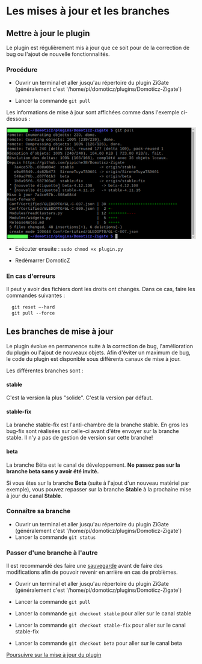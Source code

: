 # Les mises à jour et les branches

## Mettre à jour le plugin

Le plugin est régulièrement mis à jour que ce soit pour de la correction de bug ou l'ajout de nouvelle fonctionnalités.


### Procédure

* Ouvrir un terminal et aller jusqu'au répertoire du plugin ZiGate (généralement c'est '/home/pi/domoticz/plugins/Domoticz-Zigate')

* Lancer la commande `git pull`

Les informations de mise à jour sont affichées comme dans l'exemple  ci-dessous :

![Mise à jour](../Images/Git-Pull.png)

* Exécuter ensuite : `sudo chmod +x plugin.py`

* Redémarrer DomoticZ


### En cas d'erreurs


Il peut y avoir des fichiers dont les droits ont changés. Dans ce cas, faire les commandes suivantes :

```
  git reset –-hard
  git pull --force
 ```

## Les branches de mise à jour


Le plugin évolue en permanence suite à la correction de bug, l'amélioration du plugin ou l'ajout de nouveaux objets. Afin d'éviter un maximum de bug, le code du plugin est disponible sous différents canaux de mise à jour.

Les différentes branches sont :


#### stable

C'est la version la plus "solide". C'est la version par défaut.


#### stable-fix

La branche stable-fix est l'anti-chambre de la branche stable. En gros les bug-fix sont réalisées sur celle-ci avant d'être envoyer sur la branche stable. Il n'y a pas de gestion de version sur cette branche!


#### beta

La branche Béta est le canal de développement. __Ne passez pas sur la branche beta sans y avoir été invité.__

Si vous êtes sur la branche __Beta__ (suite à l'ajout d'un nouveau matériel par exemple), vous pouvez repasser sur la branche __Stable__ à la prochaine mise à jour du canal __Stable__.

### Connaître sa branche


* Ouvrir un terminal et aller jusqu'au répertoire du plugin ZiGate (généralement c'est '/home/pi/domoticz/plugins/Domoticz-Zigate')
* Lancer la commande `git status`


### Passer d'une branche à l'autre

Il est recommandé des faire une [sauvegarde](Plugin_Sauvegardes.md) avant de faire des modifications afin de pouvoir revenir en arrière en cas de problèmes.

* Ouvrir un terminal et aller jusqu'au répertoire du plugin ZiGate (généralement c'est '/home/pi/domoticz/plugins/Domoticz-Zigate')

* Lancer la commande `git pull`

* Lancer la commande `git checkout stable` pour aller sur le canal stable
* Lancer la commande `git checkout stable-fix` pour aller sur le canal stable-fix
* Lancer la commande `git checkout beta` pour aller sur le canal beta

[Poursuivre sur la mise à jour du plugin](./Home.md#mises-%C3%A0-jour-du-plugin)
